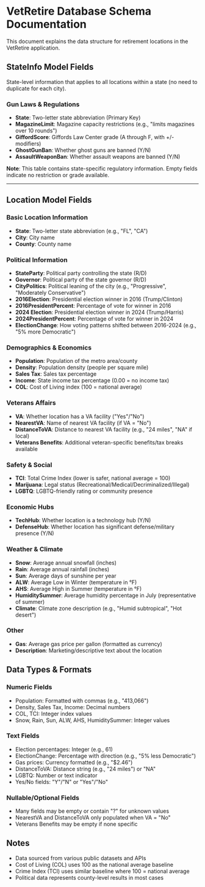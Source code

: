 # VetRetire Database Schema Documentation

This document explains the data structure for retirement locations in the VetRetire application.

## StateInfo Model Fields

State-level information that applies to all locations within a state (no need to duplicate for each city).

### Gun Laws & Regulations
- **State**: Two-letter state abbreviation (Primary Key)
- **MagazineLimit**: Magazine capacity restrictions (e.g., "limits magazines over 10 rounds")
- **GiffordScore**: Giffords Law Center grade (A through F, with +/- modifiers)
- **GhostGunBan**: Whether ghost guns are banned (Y/N)
- **AssaultWeaponBan**: Whether assault weapons are banned (Y/N)

**Note**: This table contains state-specific regulatory information. Empty fields indicate no restriction or grade available.

---

## Location Model Fields

### Basic Location Information
- **State**: Two-letter state abbreviation (e.g., "FL", "CA")
- **City**: City name
- **County**: County name

### Political Information
- **StateParty**: Political party controlling the state (R/D)
- **Governor**: Political party of the state governor (R/D)
- **CityPolitics**: Political leaning of the city (e.g., "Progressive", "Moderately Conservative")
- **2016Election**: Presidential election winner in 2016 (Trump/Clinton)
- **2016PresidentPercent**: Percentage of vote for winner in 2016
- **2024 Election**: Presidential election winner in 2024 (Trump/Harris)
- **2024PresidentPercent**: Percentage of vote for winner in 2024
- **ElectionChange**: How voting patterns shifted between 2016-2024 (e.g., "5% more Democratic")

### Demographics & Economics
- **Population**: Population of the metro area/county
- **Density**: Population density (people per square mile)
- **Sales Tax**: Sales tax percentage
- **Income**: State income tax percentage (0.00 = no income tax)
- **COL**: Cost of Living index (100 = national average)

### Veterans Affairs
- **VA**: Whether location has a VA facility ("Yes"/"No")
- **NearestVA**: Name of nearest VA facility (if VA = "No")
- **DistanceToVA**: Distance to nearest VA facility (e.g., "24 miles", "NA" if local)
- **Veterans Benefits**: Additional veteran-specific benefits/tax breaks available

### Safety & Social
- **TCI**: Total Crime Index (lower is safer, national average = 100)
- **Marijuana**: Legal status (Recreational/Medical/Decriminalized/Illegal)
- **LGBTQ**: LGBTQ-friendly rating or community presence

### Economic Hubs
- **TechHub**: Whether location is a technology hub (Y/N)
- **DefenseHub**: Whether location has significant defense/military presence (Y/N)

### Weather & Climate
- **Snow**: Average annual snowfall (inches)
- **Rain**: Average annual rainfall (inches)
- **Sun**: Average days of sunshine per year
- **ALW**: Average Low in Winter (temperature in °F)
- **AHS**: Average High in Summer (temperature in °F)
- **HumiditySummer**: Average humidity percentage in July (representative of summer)
- **Climate**: Climate zone description (e.g., "Humid subtropical", "Hot desert")

### Other
- **Gas**: Average gas price per gallon (formatted as currency)
- **Description**: Marketing/descriptive text about the location

## Data Types & Formats

### Numeric Fields
- Population: Formatted with commas (e.g., "413,066")
- Density, Sales Tax, Income: Decimal numbers
- COL, TCI: Integer index values
- Snow, Rain, Sun, ALW, AHS, HumiditySummer: Integer values

### Text Fields
- Election percentages: Integer (e.g., 61)
- ElectionChange: Percentage with direction (e.g., "5% less Democratic")
- Gas prices: Currency formatted (e.g., "$2.46")
- DistanceToVA: Distance string (e.g., "24 miles") or "NA"
- LGBTQ: Number or text indicator
- Yes/No fields: "Y"/"N" or "Yes"/"No"

### Nullable/Optional Fields
- Many fields may be empty or contain "?" for unknown values
- NearestVA and DistanceToVA only populated when VA = "No"
- Veterans Benefits may be empty if none specific

## Notes
- Data sourced from various public datasets and APIs
- Cost of Living (COL) uses 100 as the national average baseline
- Crime Index (TCI) uses similar baseline where 100 = national average
- Political data represents county-level results in most cases
